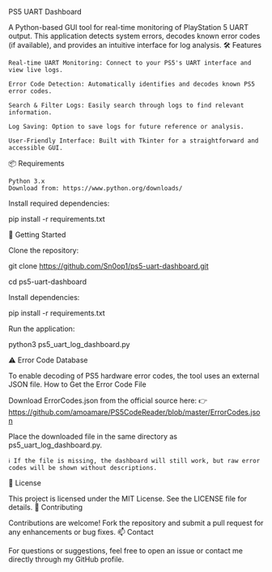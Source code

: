 PS5 UART Dashboard

A Python-based GUI tool for real-time monitoring of PlayStation 5 UART output. This application detects system errors, decodes known error codes (if available), and provides an intuitive interface for log analysis.
🛠️ Features

    Real-time UART Monitoring: Connect to your PS5's UART interface and view live logs.

    Error Code Detection: Automatically identifies and decodes known PS5 error codes.

    Search & Filter Logs: Easily search through logs to find relevant information.

    Log Saving: Option to save logs for future reference or analysis.

    User-Friendly Interface: Built with Tkinter for a straightforward and accessible GUI.

📦 Requirements

    Python 3.x
    Download from: https://www.python.org/downloads/

Install required dependencies:

pip install -r requirements.txt

🚀 Getting Started

Clone the repository:

git clone https://github.com/Sn0op1/ps5-uart-dashboard.git

cd ps5-uart-dashboard

Install dependencies:

pip install -r requirements.txt

Run the application:

python3 ps5_uart_log_dashboard.py

⚠️ Error Code Database

To enable decoding of PS5 hardware error codes, the tool uses an external JSON file.
How to Get the Error Code File

Download ErrorCodes.json from the official source here: 
👉 https://github.com/amoamare/PS5CodeReader/blob/master/ErrorCodes.json

Place the downloaded file in the same directory as ps5_uart_log_dashboard.py.

    ℹ️ If the file is missing, the dashboard will still work, but raw error codes will be shown without descriptions.

📄 License

This project is licensed under the MIT License. See the LICENSE file for details.
🤝 Contributing

Contributions are welcome!
Fork the repository and submit a pull request for any enhancements or bug fixes.
📫 Contact

For questions or suggestions, feel free to open an issue or contact me directly through my GitHub profile.
